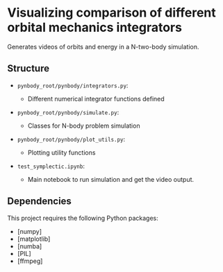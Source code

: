 # Visualizing comparison of different orbital mechanics integrators 

Generates videos of orbits and energy in a N-two-body simulation. 

## Structure
- `pynbody_root/pynbody/integrators.py`: 
  - Different numerical integrator functions defined

- `pynbody_root/pynbody/simulate.py`: 
  - Classes for N-body problem simulation

- `pynbody_root/pynbody/plot_utils.py`: 
  - Plotting utility functions

- `test_symplectic.ipynb`: 
  - Main notebook to run simulation and get the video output. 

## Dependencies
This project requires the following Python packages:
- [numpy]
- [matplotlib]
- [numba]
- [PIL]
- [ffmpeg]

